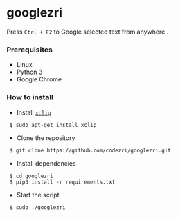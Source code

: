 # googlezri

Press `Ctrl + F2` to Google selected text from anywhere..


### Prerequisites

- Linux
- Python 3
- Google Chrome


### How to install
- Install [`xclip`](https://linux.die.net/man/1/xclip)
```
 $ sudo apt-get install xclip
```

- Clone the repository
```
 $ git clone https://github.com/codezri/googlezri.git
```

- Install dependencies
```
 $ cd googlezri
 $ pip3 install -r requirements.txt
```

- Start the script
```
 $ sudo ./googlezri
```


